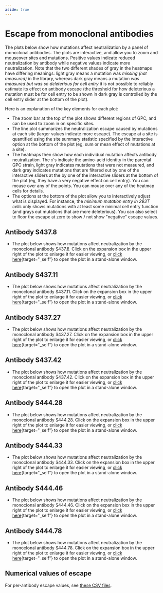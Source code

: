 ```yaml
---
aside: true
---
```


# Escape from monoclonal antibodies

The plots below show how mutations affect neutralization by a panel of monoclonal antibodies. The plots are interactive, and allow you to zoom and mouseover sites and mutations. Positive values indicate reduced neutralization by antibody while negative values indicate more neutralization. Note that the two different shades of gray in the heatmaps have differing meanings: light gray means a mutation was *missing (not measured)* in the library, whereas dark gray means a mutation *was measured but was so deleterious for cell entry* it is not possible to reliably estimate its effect on antibody escape (the threshold for how deleterious a mutation must be for cell entry to be shown in dark gray is controlled by the cell entry slider at the bottom of the plot).

Here is an explanation of the key elements for each plot:
 - The zoom bar at the top of the plot shows different regions of GPC, and can be used to zoom in on specific sites.
 - The line plot summarizes the neutralization escape caused by mutations at each site (larger values indicate more escape). The escape at a site is quantified using the site summary statistic specified by the interactive option at the bottom of the plot (eg, sum or mean effect of mutations at a site).
 - The heatmaps then show how each individual mutation affects antibody neutralization. The `x`'s indicate the amino-acid identity in the parental GPC strain, light gray indicates mutations that were not measured, and dark gray indicates mutations that are filtered out by one of the interactive sliders at the by one of the interactive sliders at the bottom of the plot (eg, they have a very negative effect on cell entry). You can mouse over any of the points. You can mouse over any of the heatmap cells for details.
 - The options at the bottom of the plot allow you to interactively adjust what is displayed. For instance, 
   the *minimum mutation entry in 293T cells* only shows mutations with at least some minimal cell entry
   function (and grays out mutations that are more deleterious). You can also select to floor the escape at zero to show / not show "negative" escape values. 


## Antibody S437.8
- The plot below shows how mutations affect neutralization by the monoclonal antibody S437.8. Click on the expansion box in the upper right of the plot to enlarge it for easier viewing, or [click here](/htmls/S4378_mut_effect.html){target="_self"} to open the plot in a stand-alone window.

<Figure caption="Interactive plot showing effects of mutations on antibody S437.8 escape">
    <Altair :showShadow="true" :spec-url="'htmls/S4378_mut_effect.html'"></Altair>
</Figure>

## Antibody S437.11
- The plot below shows how mutations affect neutralization by the monoclonal antibody S437.11. Click on the expansion box in the upper right of the plot to enlarge it for easier viewing, or [click here](/htmls/S43711_mut_effect.html){target="_self"} to open the plot in a stand-alone window.

<Figure caption="Interactive plot showing effects of mutations on antibody S437.11 escape">
    <Altair :showShadow="true" :spec-url="'htmls/S43711_mut_effect.html'"></Altair>
</Figure>

## Antibody S437.27
- The plot below shows how mutations affect neutralization by the monoclonal antibody S437.27. Click on the expansion box in the upper right of the plot to enlarge it for easier viewing, or [click here](/htmls/S43727_mut_effect.html){target="_self"} to open the plot in a stand-alone window.

<Figure caption="Interactive plot showing effects of mutations on antibody S437.27 escape">
    <Altair :showShadow="true" :spec-url="'htmls/S43727_mut_effect.html'"></Altair>
</Figure>

## Antibody S437.42
- The plot below shows how mutations affect neutralization by the monoclonal antibody S437.42. Click on the expansion box in the upper right of the plot to enlarge it for easier viewing, or [click here](/htmls/S43742_mut_effect.html){target="_self"} to open the plot in a stand-alone window.

<Figure caption="Interactive plot showing effects of mutations on antibody S437.42 escape">
    <Altair :showShadow="true" :spec-url="'htmls/S43742_mut_effect.html'"></Altair>
</Figure>

## Antibody S444.28
- The plot below shows how mutations affect neutralization by the monoclonal antibody S444.28. Click on the expansion box in the upper right of the plot to enlarge it for easier viewing, or [click here](/htmls/S44428_mut_effect.html){target="_self"} to open the plot in a stand-alone window.

<Figure caption="Interactive plot showing effects of mutations on antibody S444.28 escape">
    <Altair :showShadow="true" :spec-url="'htmls/S44428_mut_effect.html'"></Altair>
</Figure>

## Antibody S444.33
- The plot below shows how mutations affect neutralization by the monoclonal antibody S444.33. Click on the expansion box in the upper right of the plot to enlarge it for easier viewing, or [click here](/htmls/S44433_mut_effect.html){target="_self"} to open the plot in a stand-alone window.

<Figure caption="Interactive plot showing effects of mutations on antibody S444.33 escape">
    <Altair :showShadow="true" :spec-url="'htmls/S44433_mut_effect.html'"></Altair>
</Figure>

## Antibody S444.46
- The plot below shows how mutations affect neutralization by the monoclonal antibody S444.46. Click on the expansion box in the upper right of the plot to enlarge it for easier viewing, or [click here](/htmls/S44446_mut_effect.html){target="_self"} to open the plot in a stand-alone window.

<Figure caption="Interactive plot showing effects of mutations on antibody S444.46 escape">
    <Altair :showShadow="true" :spec-url="'htmls/S44446_mut_effect.html'"></Altair>
</Figure>

## Antibody S444.78
- The plot below shows how mutations affect neutralization by the monoclonal antibody S444.78. Click on the expansion box in the upper right of the plot to enlarge it for easier viewing, or [click here](/htmls/S44478_mut_effect.html){target="_self"} to open the plot in a stand-alone window.

<Figure caption="Interactive plot showing effects of mutations on antibody S444.78 escape">
    <Altair :showShadow="true" :spec-url="'htmls/S44478_mut_effect.html'"></Altair>
</Figure>


## Numerical values of escape

For per-antibody escape values, see [these CSV files]().